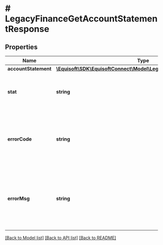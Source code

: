 # # LegacyFinanceGetAccountStatementResponse

## Properties

Name | Type | Description | Notes
------------ | ------------- | ------------- | -------------
**accountStatement** | [**\Equisoft\SDK\EquisoftConnect\Model\LegacyFinanceAccountStatement**](LegacyFinanceAccountStatement.md) |  |
**stat** | **string** | Status of the request that has been made. Can be &#39;ok&#39; or &#39;fail&#39; | [optional]
**errorCode** | **string** | If the request has failed, this element will contain the error code related to the problem encountered. | [optional]
**errorMsg** | **string** | If the request has failed, this element will contain the error message related to the problem encountered. | [optional]

[[Back to Model list]](../../README.md#models) [[Back to API list]](../../README.md#endpoints) [[Back to README]](../../README.md)
